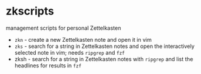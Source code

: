 # zkscripts
management scripts for personal Zettelkasten

- `zkn` - create a new Zettelkasten note and open it in vim
- `zks` - search for a string in Zettelkasten notes and open the interactively selected note in vim; needs `ripgrep` and `fzf`
- zksh - search for a string in Zettelkasten notes with `ripgrep` and list the headlines for results in `fzf`
